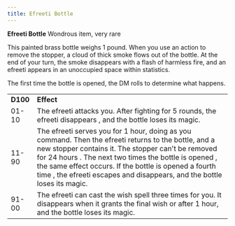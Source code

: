 ```yaml
---
title: Efreeti Bottle
---
```

**Efreeti Bottle**
Wondrous item, very rare

This painted brass bottle weighs 1 pound. When you use an action to remove the stopper, a cloud of thick smoke flows out of the bottle. At the end of your turn, the smoke disappears with a flash of harmless fire, and an efreeti appears in an unoccupied space within statistics.


The first time the bottle is opened, the DM rolls to determine what happens.

<table><tbody><tr class="odd"><td><strong>D100</strong></td><td><strong>Effect</strong></td></tr><tr class="even"><td>01-10</td><td>The efreeti attacks you. After fighting for 5 rounds, the efreeti disappears , and the bottle loses its magic.</td></tr><tr class="odd"><td>11-90</td><td>The efreeti serves you for 1 hour, doing as you command. Then the efreeti returns to the bottle, and a new stopper contains it. The stopper can't be removed for 24 hours . The next two times the bottle is opened , the same effect occurs. If the bottle is opened a fourth time , the efreeti escapes and disappears, and the bottle loses its magic.</td></tr><tr class="even"><td>91-00</td><td>The efreeti can cast the wish spell three times for you. It disappears when it grants the final wish or after 1 hour, and the bottle loses its magic.</td></tr></tbody></table>
